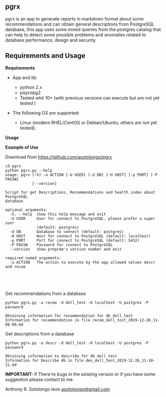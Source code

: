 pgrx
-------------------------

pgrx is an app to generate reports in markdown format about some recommendations and can obtain general descriptions from  PostgreSQL database, this app uses some mixed queries from the postgres catalog that can help to detect some possible problems and anomalies related to database performance, design and security.



Requirements and Usage
-------------------------

**Requirements**

* App and lib:
	*  python 2.x
	* psycopg2
	* Tested whit 10+ (with previous versions can execute but are not yet tested )
   



* The following OS are supported:
	* Linux (modern RHEL/CentOS or Debian/Ubuntu; others are not yet tested);


**Usage**

**Example of Use**

Download from  https://github.com/asotolongo/pgrx

```
cd pgrx
python pgrx.py --help
usage: pgrx [-h] -a ACTION [-U USER] [-d DB] [-H HOST] [-p PORT] [-P PASSW]
            [--version]

Script for get Descriptions, Recommendations and health index about PostgreSQL
database

optional arguments:
  -h, --help  show this help message and exit
  -U USER     User for connect to PostgreSQL, please prefer a super user
              (default: postgres)
  -d DB       Database to connect (default: postgres)
  -H HOST     Host for connect to PostgreSQL (default: localhost)
  -p PORT     Port for connect to PostgreSQL (default: 5432)
  -P PASSW    Password for connect to PostgreSQL
  --version   show program's version number and exit

required named arguments:
  -a ACTION   The action to execute by the app allowed values descr and recom





```



Get  recommendations from a database 

```
python pgrx.py -a recom -d dell_test -H localhost -U postgres -P password

Obtaining information for recommendation for db dell_test
Information for recommendation in file recom_dell_test_2019-12-26_11-08-09.md
```

Get  descriptions from a database 

```
python pgrx.py -a descr -d dell_test -H localhost -U postgres -P password

Obtaining information to describe for db dell_test
Information for Describe db in file des_dell_test_2019-12-26_11-10-21.md

```

**IMPORTANT:** 
If There're bugs in the existing version or if you have some suggestion please contact to me.  

Anthony R. Sotolongo leon
asotolongo@gmail.com
